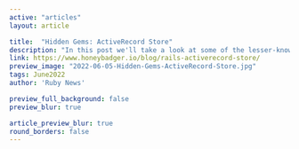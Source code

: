 ```yaml
---
active: "articles"
layout: article

title:  "Hidden Gems: ActiveRecord Store"
description: "In this post we'll take a look at some of the lesser-known tools hidden in Rails' large codebase."
link: https://www.honeybadger.io/blog/rails-activerecord-store/  
preview_image: "2022-06-05-Hidden-Gems-ActiveRecord-Store.jpg"
tags: June2022
author: 'Ruby News'

preview_full_background: false
preview_blur: true

article_preview_blur: true
round_borders: false
---
```

